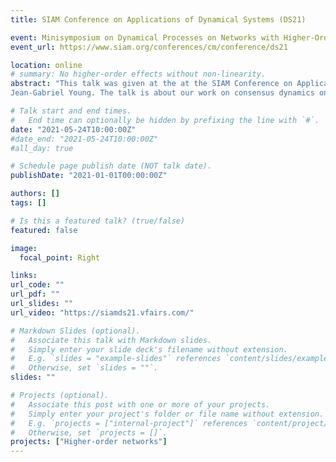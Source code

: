 ```yaml
---
title: SIAM Conference on Applications of Dynamical Systems (DS21)

event: Minisymposium on Dynamical Processes on Networks with Higher-Order Interactions
event_url: https://www.siam.org/conferences/cm/conference/ds21

location: online
# summary: No higher-order effects without non-linearity.
abstract: "This talk was given at the at the SIAM Conference on Applications of Dynamical Systems (DS21), specifically at the Minisymposium on Dynamical Processes on Networks with Higher-Order Interactions, organised by Federico Battiston, Christian Bick, Tobias Böhle, Juan G. Restrepo and
Jean-Gabriel Young. The talk is about our work on consensus dynamics on hypergraphs, particularly on the effects of non-linearity which is essential for revealing higher-order dynamical effects. "

# Talk start and end times.
#   End time can optionally be hidden by prefixing the line with `#`.
date: "2021-05-24T10:00:00Z"
#date_end: "2021-05-24T10:00:00Z"
#all_day: true

# Schedule page publish date (NOT talk date).
publishDate: "2021-01-01T00:00:00Z"

authors: []
tags: []

# Is this a featured talk? (true/false)
featured: false

image:
  focal_point: Right

links:
url_code: ""
url_pdf: ""
url_slides: ""
url_video: "https://siamds21.vfairs.com/"

# Markdown Slides (optional).
#   Associate this talk with Markdown slides.
#   Simply enter your slide deck's filename without extension.
#   E.g. `slides = "example-slides"` references `content/slides/example-slides.md`.
#   Otherwise, set `slides = ""`.
slides: ""

# Projects (optional).
#   Associate this post with one or more of your projects.
#   Simply enter your project's folder or file name without extension.
#   E.g. `projects = ["internal-project"]` references `content/project/deep-learning/index.md`.
#   Otherwise, set `projects = []`.
projects: ["Higher-order networks"]
---
```




